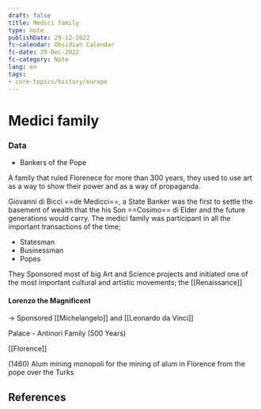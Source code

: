 ```yaml
---
draft: false
title: Medici family
type: note
publishDate: 29-12-2022
fc-calendar: Obsidian Calendar
fc-date: 29-Dec-2022
fc-category: Note
lang: en
tags:
- core-topics/history/europe
---
```


# Medici family
### Data
- Bankers of the Pope


A family that ruled Florenece for more than 300 years, they used to use art as a way to show their power and as a way of propaganda.

Giovanni di Bicci ==de Medicci==, a State Banker was the first to settle the basement of wealth that the his Son ==Cosimo== di Elder and the future generations would carry. 
The medici family was participant in all the important transactions of the time; 
- Statesman
- Businessman 
- Popes

They Sponsored most of big Art and Science projects and initiated one of the most important cultural and artistic movements; the [[Renaissance]] 

#### Lorenzo the Magnificent 
-> Sponsored [[Michelangelo]] and [[Leonardo da Vinci]]

Palace - Antinori Family (500 Years)

[[Florence]]


(1460) Alum mining monopoli for the mining of alum in Florence from the pope over the Turks




## References
